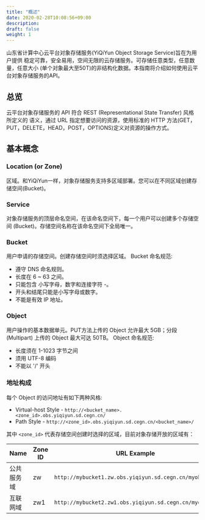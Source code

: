 ```yaml
---
title: "概述"
date: 2020-02-28T10:08:56+09:00
description:
draft: false
weight: 1
---
```


山东省计算中心云平台对象存储服务(YiQiYun Object Storage Service)旨在为用户提供 稳定可靠，安全易用，空间无限的云存储服务。可存储任意类型，任意数量，任意大小 (单个对象最大至50T)的非结构化数据。本指南将介绍如何使用云平台对象存储服务的API。

## 总览
云平台对象存储服务的 API 符合 REST (Representational State Transfer) 风格所定义的 语义，通过 URL 指定想要访问的资源，使用标准的 HTTP 方法(GET，PUT，DELETE，HEAD，POST，OPTIONS)定义对资源的操作方式。

## 基本概念

### Location (or Zone)
区域。和YiQiYun一样，对象存储服务支持多区域部署。您可以在不同区域创建存储空间(Bucket)。

### Service
对象存储服务的顶层命名空间，在该命名空间下，每一个用户可以创建多个存储空间 (Bucket)。存储空间名称在该命名空间下全局唯一。

### Bucket

用户申请的存储空间。创建存储空间时须选择区域。
Bucket 命名规范:

- 遵守 DNS 命名规则。
- 长度在 6 ~ 63 之间。
- 只能包含 小写字母，数字和连接字符 -。
- 开头和结尾只能是小写字母或数字。
- 不能是有效 IP 地址。

### Object

用户操作的基本数据单元。PUT方法上传的 Object 允许最大 5GB；分段(Multipart) 上传的 Object 最大可达 50TB。
Object 命名规范:

- 长度须在 1-1023 字节之间
- 须用 UTF-8 编码
- 不能以 '/' 开头

### 地址构成

每个 Object 的访问地址有如下两种风格:

- Virtual-host Style - `http://<bucket_name>.<zone_id>.obs.yiqiyun.sd.cegn.cn/`
- Path Style - `http://<zone_id>.obs.yiqiyun.sd.cegn.cn/<bucket_name>/`

其中 `<zone_id>` 代表存储空间创建时选择的区域，目前对象存储开放的区域有：

|Name|Zone ID|URL Example|
|-|-|-|
|公共服务域|zw|`http://mybucket1.zw.obs.yiqiyun.sd.cegn.cn/myobject`|
|互联网域|zw1|`http://mybucket2.zw1.obs.yiqiyun.sd.cegn.cn/myobject`|

